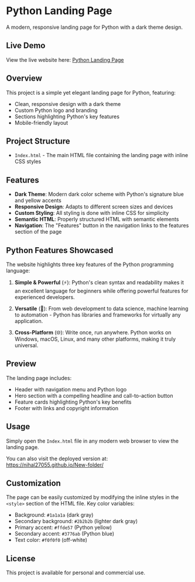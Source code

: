 # Python Landing Page

A modern, responsive landing page for Python with a dark theme design.

## Live Demo

View the live website here: [Python Landing Page]( https://nihal27055.github.io/python_website/)

## Overview

This project is a simple yet elegant landing page for Python, featuring:

- Clean, responsive design with a dark theme
- Custom Python logo and branding
- Sections highlighting Python's key features
- Mobile-friendly layout

## Project Structure

- `Index.html` - The main HTML file containing the landing page with inline CSS styles

## Features

- **Dark Theme**: Modern dark color scheme with Python's signature blue and yellow accents
- **Responsive Design**: Adapts to different screen sizes and devices
- **Custom Styling**: All styling is done with inline CSS for simplicity
- **Semantic HTML**: Properly structured HTML with semantic elements
- **Navigation**: The "Features" button in the navigation links to the features section of the page

## Python Features Showcased

The website highlights three key features of the Python programming language:

1. **Simple & Powerful** (⚡): Python's clean syntax and readability makes it an excellent language for beginners while offering powerful features for experienced developers.

2. **Versatile** (🔧): From web development to data science, machine learning to automation - Python has libraries and frameworks for virtually any application.

3. **Cross-Platform** (🌐): Write once, run anywhere. Python works on Windows, macOS, Linux, and many other platforms, making it truly universal.

## Preview

The landing page includes:
- Header with navigation menu and Python logo
- Hero section with a compelling headline and call-to-action button
- Feature cards highlighting Python's key benefits
- Footer with links and copyright information

## Usage

Simply open the `Index.html` file in any modern web browser to view the landing page.

You can also visit the deployed version at: https://nihal27055.github.io/New-folder/

## Customization

The page can be easily customized by modifying the inline styles in the `<style>` section of the HTML file. Key color variables:

- Background: `#1a1a1a` (dark gray)
- Secondary background: `#2b2b2b` (lighter dark gray)
- Primary accent: `#ffde57` (Python yellow)
- Secondary accent: `#3776ab` (Python blue)
- Text color: `#f0f0f0` (off-white)

## License

This project is available for personal and commercial use. 
